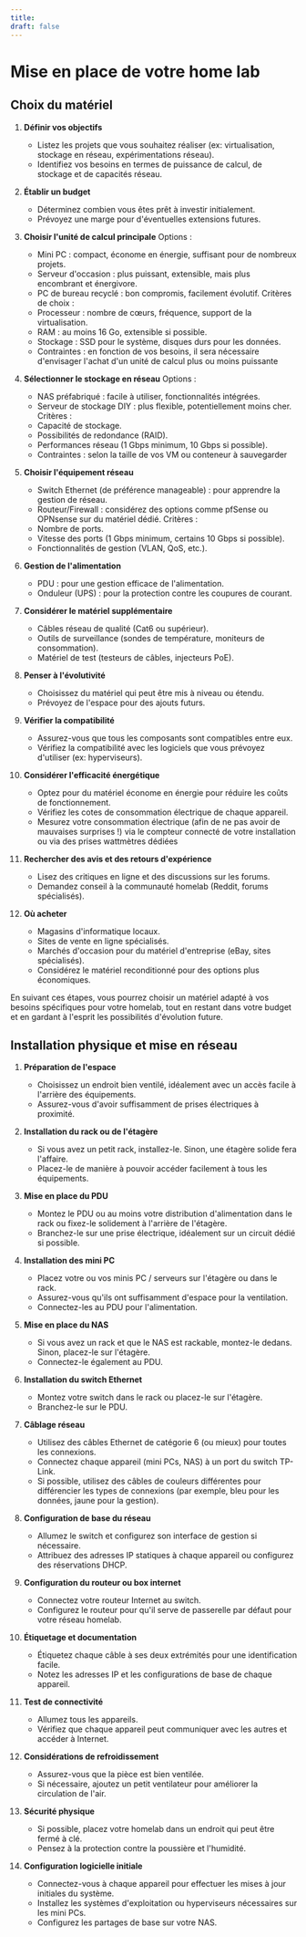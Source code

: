 ```yaml
---
title: 
draft: false
---
```

# Mise en place de votre home lab
## Choix du matériel

1. **Définir vos objectifs**
   - Listez les projets que vous souhaitez réaliser (ex: virtualisation, stockage en réseau, expérimentations réseau).
   - Identifiez vos besoins en termes de puissance de calcul, de stockage et de capacités réseau.

2. **Établir un budget**
   - Déterminez combien vous êtes prêt à investir initialement.
   - Prévoyez une marge pour d'éventuelles extensions futures.

3. **Choisir l'unité de calcul principale**
   Options :
   - Mini PC : compact, économe en énergie, suffisant pour de nombreux projets.
   - Serveur d'occasion : plus puissant, extensible, mais plus encombrant et énergivore.
   - PC de bureau recyclé : bon compromis, facilement évolutif.
   Critères de choix : 
   - Processeur : nombre de cœurs, fréquence, support de la virtualisation.
   - RAM : au moins 16 Go, extensible si possible.
   - Stockage : SSD pour le système, disques durs pour les données.
   - Contraintes : en fonction de vos besoins, il sera nécessaire d'envisager l'achat d'un unité de calcul plus ou moins puissante

4. **Sélectionner le stockage en réseau**
   Options :
   - NAS préfabriqué : facile à utiliser, fonctionnalités intégrées.
   - Serveur de stockage DIY : plus flexible, potentiellement moins cher.
   Critères :
   - Capacité de stockage.
   - Possibilités de redondance (RAID).
   - Performances réseau (1 Gbps minimum, 10 Gbps si possible).
   - Contraintes : selon la taille de vos VM ou conteneur à sauvegarder

5. **Choisir l'équipement réseau**
   - Switch Ethernet (de préférence manageable) : pour apprendre la gestion de réseau.
   - Routeur/Firewall : considérez des options comme pfSense ou OPNsense sur du matériel dédié.
   Critères :
   - Nombre de ports.
   - Vitesse des ports (1 Gbps minimum, certains 10 Gbps si possible).
   - Fonctionnalités de gestion (VLAN, QoS, etc.).

6. **Gestion de l'alimentation**
   - PDU : pour une gestion efficace de l'alimentation.
   - Onduleur (UPS) : pour la protection contre les coupures de courant.

7. **Considérer le matériel supplémentaire**
   - Câbles réseau de qualité (Cat6 ou supérieur).
   - Outils de surveillance (sondes de température, moniteurs de consommation).
   - Matériel de test (testeurs de câbles, injecteurs PoE).

8. **Penser à l'évolutivité**
   - Choisissez du matériel qui peut être mis à niveau ou étendu.
   - Prévoyez de l'espace pour des ajouts futurs.

9. **Vérifier la compatibilité**
   - Assurez-vous que tous les composants sont compatibles entre eux.
   - Vérifiez la compatibilité avec les logiciels que vous prévoyez d'utiliser (ex: hyperviseurs).

10. **Considérer l'efficacité énergétique**
    - Optez pour du matériel économe en énergie pour réduire les coûts de fonctionnement.
    - Vérifiez les cotes de consommation électrique de chaque appareil.
    -  Mesurez votre consommation électrique (afin de ne pas avoir de mauvaises surprises !) via le compteur connecté de votre installation ou via des prises wattmètres dédiées

11. **Rechercher des avis et des retours d'expérience**
    - Lisez des critiques en ligne et des discussions sur les forums.
    - Demandez conseil à la communauté homelab (Reddit, forums spécialisés).

12. **Où acheter**
    - Magasins d'informatique locaux.
    - Sites de vente en ligne spécialisés.
    - Marchés d'occasion pour du matériel d'entreprise (eBay, sites spécialisés).
    - Considérez le matériel reconditionné pour des options plus économiques.

En suivant ces étapes, vous pourrez choisir un matériel adapté à vos besoins spécifiques pour votre homelab, tout en restant dans votre budget et en gardant à l'esprit les possibilités d'évolution future.
## Installation physique et mise en réseau

1. **Préparation de l'espace**
   - Choisissez un endroit bien ventilé, idéalement avec un accès facile à l'arrière des équipements.
   - Assurez-vous d'avoir suffisamment de prises électriques à proximité.

2. **Installation du rack ou de l'étagère**
   - Si vous avez un petit rack, installez-le. Sinon, une étagère solide fera l'affaire.
   - Placez-le de manière à pouvoir accéder facilement à tous les équipements.

3. **Mise en place du PDU**
   - Montez le PDU ou au moins votre distribution d'alimentation dans le rack ou fixez-le solidement à l'arrière de l'étagère.
   - Branchez-le sur une prise électrique, idéalement sur un circuit dédié si possible.

4. **Installation des mini PC**
   - Placez votre ou vos minis PC / serveurs sur l'étagère ou dans le rack.
   - Assurez-vous qu'ils ont suffisamment d'espace pour la ventilation.
   - Connectez-les au PDU pour l'alimentation.

5. **Mise en place du NAS**
   - Si vous avez un rack et que le NAS est rackable, montez-le dedans. Sinon, placez-le sur l'étagère.
   - Connectez-le également au PDU.

6. **Installation du switch Ethernet**
   - Montez votre switch dans le rack ou placez-le sur l'étagère.
   - Branchez-le sur le PDU.

7. **Câblage réseau**
   - Utilisez des câbles Ethernet de catégorie 6 (ou mieux) pour toutes les connexions.
   - Connectez chaque appareil (mini PCs, NAS) à un port du switch TP-Link.
   - Si possible, utilisez des câbles de couleurs différentes pour différencier les types de connexions (par exemple, bleu pour les données, jaune pour la gestion).

8. **Configuration de base du réseau**
   - Allumez le switch et configurez son interface de gestion si nécessaire.
   - Attribuez des adresses IP statiques à chaque appareil ou configurez des réservations DHCP.

9. **Configuration du routeur ou box internet**
   - Connectez votre routeur Internet au switch.
   - Configurez le routeur pour qu'il serve de passerelle par défaut pour votre réseau homelab.

10. **Étiquetage et documentation**
    - Étiquetez chaque câble à ses deux extrémités pour une identification facile.
    - Notez les adresses IP et les configurations de base de chaque appareil.

11. **Test de connectivité**
    - Allumez tous les appareils.
    - Vérifiez que chaque appareil peut communiquer avec les autres et accéder à Internet.

12. **Considérations de refroidissement**
    - Assurez-vous que la pièce est bien ventilée.
    - Si nécessaire, ajoutez un petit ventilateur pour améliorer la circulation de l'air.

13. **Sécurité physique**
    - Si possible, placez votre homelab dans un endroit qui peut être fermé à clé.
    - Pensez à la protection contre la poussière et l'humidité.

14. **Configuration logicielle initiale**
    - Connectez-vous à chaque appareil pour effectuer les mises à jour initiales du système.
    - Installez les systèmes d'exploitation ou hyperviseurs nécessaires sur les mini PCs.
    - Configurez les partages de base sur votre NAS.
